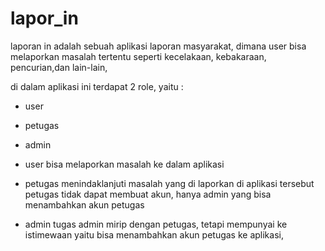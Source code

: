 # lapor_in

laporan in adalah sebuah aplikasi laporan masyarakat, dimana user bisa melaporkan masalah tertentu seperti kecelakaan, kebakaraan, pencurian,dan lain-lain, 

di dalam aplikasi ini terdapat 2 role, yaitu :
- user
- petugas
- admin

- user
  bisa melaporkan masalah ke dalam aplikasi

- petugas
  menindaklanjuti masalah yang di laporkan di aplikasi tersebut
  petugas tidak dapat membuat akun, hanya admin yang bisa menambahkan akun petugas

- admin
  tugas admin mirip dengan petugas, tetapi mempunyai ke istimewaan yaitu bisa menambahkan akun petugas ke aplikasi, 


